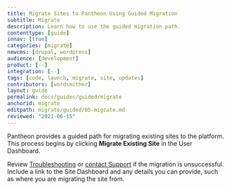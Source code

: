 ```yaml
---
title: Migrate Sites to Pantheon Using Guided Migration
subtitle: Migrate
description: Learn how to use the guided migration path.
contenttype: [guide]
innav: [true]
categories: [migrate]
newcms: [drupal, wordpress]
audience: [development]
product: [--]
integration: [--]
tags: [code, launch, migrate, site, updates]
contributors: [wordsmither]
layout: guide
permalink: docs/guides/guided/migrate
anchorid: migrate
editpath: migrate/guided/05-migrate.md
reviewed: "2021-06-15"
---
```


Pantheon provides a guided path for migrating existing sites to the platform. This process begins by clicking **Migrate Existing Site** in the User Dashboard.

<Partial file="migrate/migrate-all.md" />

Review [Troubleshooting](/guides/guided/troubleshooting) or [contact Support](/guides/support/contact-support/) if the migration is unsuccessful. Include a link to the Site Dashboard and any details you can provide, such as where you are migrating the site from.

